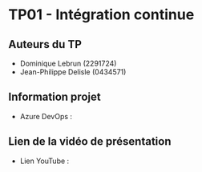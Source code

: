 # TP01 - Intégration continue

## Auteurs du TP

- Dominique Lebrun (2291724)
- Jean-Philippe Delisle (0434571)

## Information projet

- Azure DevOps : 

## Lien de la vidéo de présentation

- Lien YouTube : 
